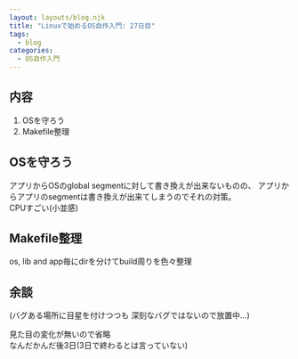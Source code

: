 ```yaml
---
layout: layouts/blog.njk
title: "Linuxで始めるOS自作入門: 27日目"
tags:
  - blog
categories:
  - OS自作入門
---
```


## 内容
1. OSを守ろう
1. Makefile整理

## OSを守ろう
アプリからOSのglobal segmentに対して書き換えが出来ないものの、
アプリからアプリのsegmentは書き換えが出来てしまうのでそれの対策。  
CPUすごい(小並感)

## Makefile整理
os, lib and app毎にdirを分けてbuild周りを色々整理

## 余談
(バグある場所に目星を付けつつも
深刻なバグではないので放置中...)

見た目の変化が無いので省略  
なんだかんだ後3日(3日で終わるとは言っていない)

